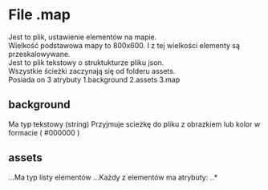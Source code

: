 # File .map

Jest to plik, ustawienie elementów na mapie.<br />
Wielkość podstawowa mapy to 800x600. I z tej wielkości elementy są przeskalowywane.<br/>
Jest to plik tekstowy o struktukturze pliku json.<br/>
Wszystkie ścieżki zaczynają się od folderu assets.<br/>
Posiada on 3 atrybuty 
1.background
2.assets
3.map

## background
Ma typ tekstowy (string)
Przyjmuje scieżkę do pliku z obrazkiem lub kolor w formacie ( #000000 )

## assets
...Ma typ listy elementów
...Każdy z elementów ma atrybuty:
..* 





